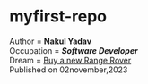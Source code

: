 # myfirst-repo
Author = <b>Nakul Yadav</b>
<br>
Occupation = <i><b>Software Developer</b></i> 
<br>
Dream = <u>Buy a new Range Rover</u> 
<br>
Published on 02november,2023
